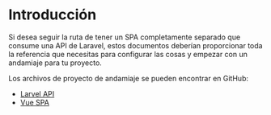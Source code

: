 # Introducción

Si desea seguir la ruta de tener un SPA completamente separado que consume una API de Laravel, estos documentos deberían proporcionar toda la referencia que necesitas para configurar las cosas y empezar con un andamiaje para tu proyecto.

Los archivos de proyecto de andamiaje se pueden encontrar en GitHub:

- [Larvel API](https://github.com/CaribesTIC/laravel-backend)
- [Vue SPA](https://github.com/CaribesTIC/vue-frontend-ts)
